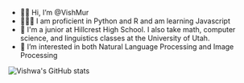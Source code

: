 - 👋🏾 Hi, I’m @VishMur
- 👨🏾‍💻 I am proficient in Python and R and am learning Javascript
- 🏫 I'm a junior at Hillcrest High School. I also take math, computer science, and linguistics classes at the University of Utah.
- 🤔 I’m interested in both Natural Language Processing and Image Processing

![Vishwa's GitHub stats](https://github-readme-stats.vercel.app/api?username=vishmur&theme=gotham&show_icons=true)

<!---
VishMur/VishMur is a ✨ special ✨ repository because its `README.md` (this file) appears on your GitHub profile.
You can click the Preview link to take a look at your changes.
--->
